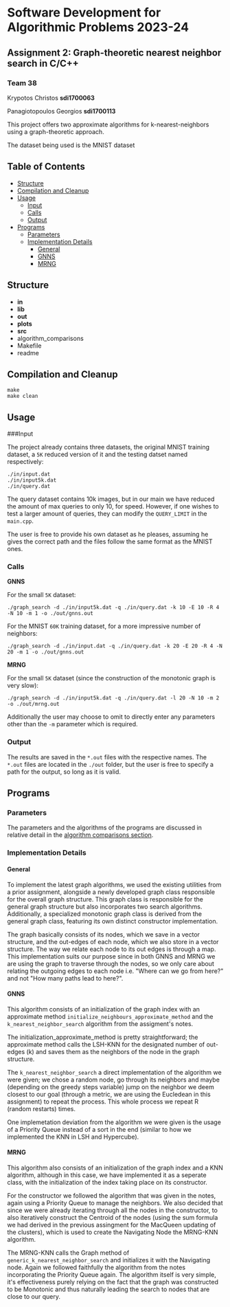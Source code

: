 # Software Development for Algorithmic Problems 2023-24

## Assignment 2: Graph-theoretic nearest neighbor search in C/C++

### Team 38
Krypotos Christos **sdi1700063**

Panagiotopoulos Georgios **sdi1700113**

This project offers two approximate algorithms for k-nearest-neighbors using a graph-theoretic approach.

The dataset being used is the MNIST dataset

## Table of Contents
- [Structure](#structure)
- [Compilation and Cleanup](#compilation-and-cleanup)
- [Usage](#usage)
    - [Input](#input)
    - [Calls](#calls)
    - [Output](#output)
- [Programs](#programs)
    - [Parameters](#parameters)
    - [Implementation Details](#implementation-details)
        - [General](#general)
        - [GNNS](#gnns)
        - [MRNG](#mrng)

## Structure 
- **in**
- **lib**
- **out**
- **plots**
- **src**
- algorithm_comparisons
- Makefile 
- readme

## Compilation and Cleanup

    make
    make clean

## Usage
###Input

The project already contains three datasets, the original MNIST training dataset, a ```5K``` reduced version of it and the testing datset named respectively:

    ./in/input.dat
    ./in/input5k.dat
    ./in/query.dat

The query dataset contains 10k images, but in our main we have reduced the amount of max queries to only 10, for speed. 
However, if one wishes to test a larger amount of queries, they can modify the ```QUERY_LIMIT``` in the ```main.cpp```.

The user is free to provide his own dataset as he pleases, assuming he gives the correct path and the files follow the same format as the MNIST ones.

### Calls
**GNNS**
    
For the small ```5K``` dataset:

    ./graph_search -d ./in/input5k.dat -q ./in/query.dat -k 10 -E 10 -R 4 -N 10 -m 1 -o ./out/gnns.out

For the MNIST ```60K``` training dataset, for a more impressive number of neighbors:

    ./graph_search -d ./in/input.dat -q ./in/query.dat -k 20 -E 20 -R 4 -N 20 -m 1 -o ./out/gnns.out

**MRNG**

For the small ```5K``` dataset (since the construction of the monotonic graph is very slow):

    ./graph_search -d ./in/input5k.dat -q ./in/query.dat -l 20 -N 10 -m 2 -o ./out/mrng.out

Additionally the user may choose to omit to directly enter any parameters other than the ```-m``` parameter which is required.

### Output
The results are saved in the ```*.out``` files with the respective names. The ```*.out``` files are located in the 
```./out``` folder, but the user is free to specify a path for the output, so long as it is valid. 

## Programs
### Parameters
The parameters and the algorithms of the programs are discussed in relative detail in the [algorithm comparisons section](./algorithm_comparisons.md).

### Implementation Details

#### General
To implement the latest graph algorithms, we used the existing utilities from a prior assignment, alongside a newly developed graph class responsible for the overall graph structure. This graph class is responsible for the general graph structure but also incorporates two search algorithms. Additionally, a specialized monotonic graph class is derived from the general graph class, featuring its own distinct constructor implementation.

The graph basically consists of its nodes, which we save in a vector structure, and the out-edges of each node, which we also store in a vector structure. The way we relate each node to its out edges is through a map. This implementation suits our purpose since in both GNNS and MRNG we are using the graph to traverse through the nodes, so we only care about relating the outgoing edges to each node i.e. "Where can we go from here?" and not "How many paths lead to here?".

#### GNNS
This algorithm consists of an initialization of the graph index with an approximate method ```initialize_neighbours_approximate_method``` and the ```k_nearest_neighbor_search``` algorithm from the assigment's notes. 

The initialization_approximate_method is pretty straightforward; the approximate method calls the LSH-KNN for the designated number of out-edges (k) and saves them as the neighbors of the node in the graph structure.

The ```k_nearest_neighbor_search``` a direct implementation of the algorithm we were given; we chose a random node, go through its neighbors and maybe (depending on the greedy steps variable) jump on the neighbor we deem closest to our goal (through a metric, we are using the Eucledean in this assignment) to repeat the process. This whole process we repeat R (random restarts) times. 

One implemetation deviation from the algorithm we were given is the usage of a Priority Queue instead of a sort in the end (similar to how we implemented the KNN in LSH and Hypercube).

#### MRNG
This algorithm also consists of an initialization of the graph index and a KNN algorithm, although in this case, we have implemented it as a seperate class, with the initialization of the index taking place on its constructor. 

For the constructor we followed the algorithm that was given in the notes, again using a Priority Queue to manage the neighbors. 
We also decided that since we were already iterating through all the nodes in the constructor, to also iteratively construct the Centroid of the nodes (using the sum formula we had derived in the previous assingment for the MacQueen updating of the clusters), which is used to create the Navigating Node the MRNG-KNN algorithm.

The MRNG-KNN calls the Graph method of ```generic_k_nearest_neighbor_search``` and initializes it with the Navigating node. Again we followed faithfully the algorithm from the notes incorporating the Priority Queue again. The algorithm itself is very simple, it's effectiveness purely relying on the fact that the graph was constructed to be Monotonic and thus naturally leading the search to nodes that are close to our query.  
